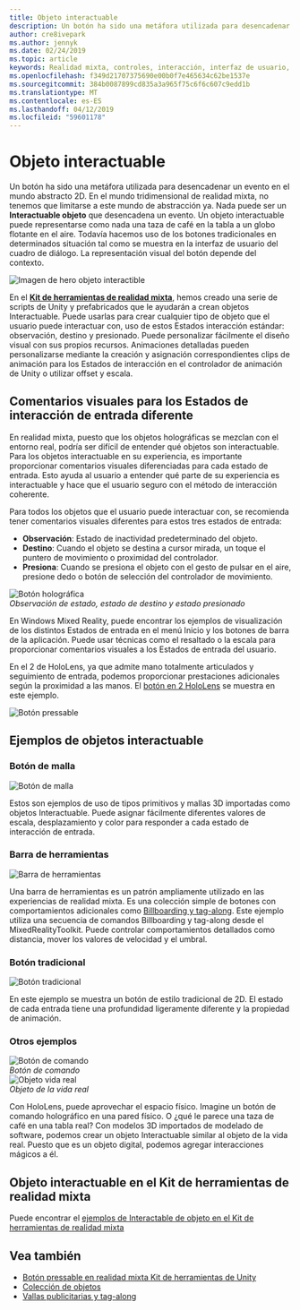 ```yaml
---
title: Objeto interactuable
description: Un botón ha sido una metáfora utilizada para desencadenar un evento en el mundo abstracto 2D. En el mundo tridimensional de realidad mixta, no tenemos que limitarse a este mundo de abstracción ya.
author: cre8ivepark
ms.author: jennyk
ms.date: 02/24/2019
ms.topic: article
keywords: Realidad mixta, controles, interacción, interfaz de usuario, experiencia de usuario
ms.openlocfilehash: f349d21707375690e00b0f7e465634c62be1537e
ms.sourcegitcommit: 384b0087899cd835a3a965f75c6f6c607c9edd1b
ms.translationtype: MT
ms.contentlocale: es-ES
ms.lasthandoff: 04/12/2019
ms.locfileid: "59601178"
---
```

# <a name="interactable-object"></a>Objeto interactuable

Un botón ha sido una metáfora utilizada para desencadenar un evento en el mundo abstracto 2D. En el mundo tridimensional de realidad mixta, no tenemos que limitarse a este mundo de abstracción ya. Nada puede ser un **Interactuable objeto** que desencadena un evento. Un objeto interactuable puede representarse como nada una taza de café en la tabla a un globo flotante en el aire. Todavía hacemos uso de los botones tradicionales en determinados situación tal como se muestra en la interfaz de usuario del cuadro de diálogo. La representación visual del botón depende del contexto.

![Imagen de hero objeto interactible](images/640px-interactibleobject-hero-640px.jpg)


En el  **[Kit de herramientas de realidad mixta](https://github.com/Microsoft/MixedRealityToolkit-Unity)**, hemos creado una serie de scripts de Unity y prefabricados que le ayudarán a crean objetos Interactuable. Puede usarlas para crear cualquier tipo de objeto que el usuario puede interactuar con, uso de estos Estados interacción estándar: observación, destino y presionado. Puede personalizar fácilmente el diseño visual con sus propios recursos. Animaciones detalladas pueden personalizarse mediante la creación y asignación correspondientes clips de animación para los Estados de interacción en el controlador de animación de Unity o utilizar offset y escala. 


## <a name="visual-feedback-for-the-different-input-interaction-states"></a>Comentarios visuales para los Estados de interacción de entrada diferente

En realidad mixta, puesto que los objetos holográficas se mezclan con el entorno real, podría ser difícil de entender qué objetos son interactuable. Para los objetos interactuable en su experiencia, es importante proporcionar comentarios visuales diferenciadas para cada estado de entrada. Esto ayuda al usuario a entender qué parte de su experiencia es interactuable y hace que el usuario seguro con el método de interacción coherente.

Para todos los objetos que el usuario puede interactuar con, se recomienda tener comentarios visuales diferentes para estos tres estados de entrada:
* **Observación**: Estado de inactividad predeterminado del objeto.
* **Destino**: Cuando el objeto se destina a cursor mirada, un toque el puntero de movimiento o proximidad del controlador.
* **Presiona**: Cuando se presiona el objeto con el gesto de pulsar en el aire, presione dedo o botón de selección del controlador de movimiento.

![Botón holográfica](images/640px-interactibleobject-holographicbutton-650px.jpg)<br>
*Observación de estado, estado de destino y estado presionado*

En Windows Mixed Reality, puede encontrar los ejemplos de visualización de los distintos Estados de entrada en el menú Inicio y los botones de barra de la aplicación. Puede usar técnicas como el resaltado o la escala para proporcionar comentarios visuales a los Estados de entrada del usuario.

En el 2 de HoloLens, ya que admite mano totalmente articulados y seguimiento de entrada, podemos proporcionar prestaciones adicionales según la proximidad a las manos. El [botón en 2 HoloLens](https://microsoft.github.io/MixedRealityToolkit-Unity/Documentation/README_Button.html) se muestra en este ejemplo.

![Botón pressable](images/640px-interactibleobject-pressablebutton-650px.jpg)<br>




## <a name="interactable-object-samples"></a>Ejemplos de objetos interactuable

### <a name="mesh-button"></a>Botón de malla

![Botón de malla](images/640px-interactibleobject-meshbutton.jpg)

Estos son ejemplos de uso de tipos primitivos y mallas 3D importadas como objetos Interactuable. Puede asignar fácilmente diferentes valores de escala, desplazamiento y color para responder a cada estado de interacción de entrada.

### <a name="toolbar"></a>Barra de herramientas

![Barra de herramientas](images/640px-interactibleobject-toolbar.jpg)

Una barra de herramientas es un patrón ampliamente utilizado en las experiencias de realidad mixta. Es una colección simple de botones con comportamientos adicionales como [Billboarding y tag-along](billboarding-and-tag-along.md). Este ejemplo utiliza una secuencia de comandos Billboarding y tag-along desde el MixedRealityToolkit. Puede controlar comportamientos detallados como distancia, mover los valores de velocidad y el umbral.

### <a name="traditional-button"></a>Botón tradicional

![Botón tradicional](images/640px-interactibleobject-traditionalbutton.jpg)

En este ejemplo se muestra un botón de estilo tradicional de 2D. El estado de cada entrada tiene una profundidad ligeramente diferente y la propiedad de animación.

### <a name="other-examples"></a>Otros ejemplos

![Botón de comando](images/640px-interactibleobject-pushbutton.jpg)<br>
*Botón de comando*
<br>
![Objeto vida real](images/640px-interactibleobject-reallifeobject.jpg)<br>
*Objeto de la vida real*

Con HoloLens, puede aprovechar el espacio físico. Imagine un botón de comando holográfico en una pared físico. O ¿qué le parece una taza de café en una tabla real? Con modelos 3D importados de modelado de software, podemos crear un objeto Interactuable similar al objeto de la vida real. Puesto que es un objeto digital, podemos agregar interacciones mágicos a él.

## <a name="interactable-object-in-mixed-reality-toolkit"></a>Objeto interactuable en el Kit de herramientas de realidad mixta
Puede encontrar el [ejemplos de Interactable de objeto en el Kit de herramientas de realidad mixta](https://microsoft.github.io/MixedRealityToolkit-Unity/Documentation/README_Interactable.html)


## <a name="see-also"></a>Vea también
* [Botón pressable en realidad mixta Kit de herramientas de Unity](https://microsoft.github.io/MixedRealityToolkit-Unity/Documentation/README_Button.html)
* [Colección de objetos](object-collection.md)
* [Vallas publicitarias y tag-along](billboarding-and-tag-along.md)
